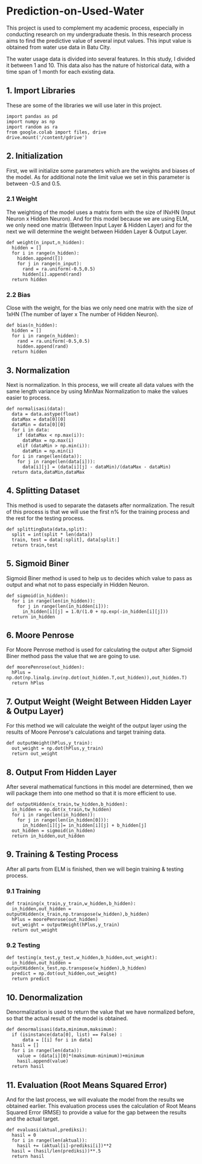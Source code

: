 # Prediction-on-Used-Water

This project is used to complement my academic process, especially in conducting research on my undergraduate thesis. In this research process aims to find the predictive value of several input values. This input value is obtained from water use data in Batu City.

The water usage data is divided into several features. In this study, I divided it between 1 and 10. This data also has the nature of historical data, with a time span of 1 month for each existing data.
## 1. Import Libraries
These are some of the libraries we will use later in this project.
```
import pandas as pd
import numpy as np
import random as ra
from google.colab import files, drive
drive.mount('/content/gdrive')
```
## 2. Initialization
First, we will initialize some parameters which are the weights and biases of the model. As for additional note the limit value we set in this parameter is between -0.5 and 0.5.
### 2.1 Weight
The weighting of the model uses a matrix form with the size of INxHN (Input Neuron x Hidden Neuron). And for this model because we are using ELM, we only need one matrix (Between Input Layer & Hidden Layer) and for the next we will determine the weight between Hidden Layer & Output Layer.
```
def weight(n_input,n_hidden):
  hidden = []
  for i in range(n_hidden):
    hidden.append([])
    for j in range(n_input):
      rand = ra.uniform(-0.5,0.5)
      hidden[i].append(rand)
  return hidden
```
### 2.2 Bias
Close with the weight, for the bias we only need one matrix with the size of 1xHN (The number of layer x The number of Hidden  Neuron).
```
def bias(n_hidden):
  hidden = []
  for i in range(n_hidden):
    rand = ra.uniform(-0.5,0.5)
    hidden.append(rand)
  return hidden
```
## 3. Normalization
Next is normalization. In this process, we will create all data values with the same length variance by using MinMax Normalization to make the values easier to process.
```
def normalisasi(data):
  data = data.astype(float)
  dataMax = data[0][0]
  dataMin = data[0][0]
  for i in data:
    if (dataMax < np.max(i)):
      dataMax = np.max(i)
    elif (dataMin > np.min(i)):
      dataMin = np.min(i)
  for i in range(len(data)):
    for j in range(len(data[i])):
      data[i][j] = (data[i][j] - dataMin)/(dataMax - dataMin)
  return data,dataMin,dataMax
```
## 4. Splitting Dataset
This method is used to separate the datasets after normalization. The result of this process is that we will use the first n% for the training process and the rest for the testing process.
```
def splittingData(data,split):
  split = int(split * len(data))
  train, test = data[:split], data[split:]
  return train,test
```
## 5. Sigmoid Biner
Sigmoid Biner method is used to help us to decides which value to pass as output and what not to pass especially in Hidden Neuron. 
```
def sigmoid(in_hidden):
  for i in range(len(in_hidden)):
    for j in range(len(in_hidden[i])):
      in_hidden[i][j] = 1.0/(1.0 + np.exp(-in_hidden[i][j]))
  return in_hidden
```
## 6. Moore Penrose
For Moore Penrose method is used for calculating the output after Sigmoid Biner method pass the value that we are going to use.
```
def moorePenrose(out_hidden):
  hPlus = np.dot(np.linalg.inv(np.dot(out_hidden.T,out_hidden)),out_hidden.T)
  return hPlus
```
## 7. Output Weight (Weight Between Hidden Layer & Outpu Layer)
For this method we will calculate the weight of the output layer using the results of Moore Penrose's calculations and target training data.
```
def outputWeight(hPlus,y_train):
  out_weight = np.dot(hPlus,y_train)
  return out_weight
```
## 8. Output From Hidden Layer
After several mathematical functions in this model are determined, then we will package them into one method so that it is more efficient to use.
```
def outputHidden(x_train,tw_hidden,b_hidden):
  in_hidden = np.dot(x_train,tw_hidden)
  for i in range(len(in_hidden)):
    for j in range(len(in_hidden[0])):
      in_hidden[i][j]= in_hidden[i][j] + b_hidden[j]
  out_hidden = sigmoid(in_hidden)
  return in_hidden,out_hidden
```
## 9. Training & Testing Process
After all parts from ELM is finished, then we will begin training & testing process.
### 9.1 Training
```
def training(x_train,y_train,w_hidden,b_hidden):
  in_hidden,out_hidden = outputHidden(x_train,np.transpose(w_hidden),b_hidden)
  hPlus = moorePenrose(out_hidden)
  out_weight = outputWeight(hPlus,y_train)
  return out_weight
```
### 9.2 Testing
```
def testing(x_test,y_test,w_hidden,b_hidden,out_weight):
  in_hidden,out_hidden = outputHidden(x_test,np.transpose(w_hidden),b_hidden)
  predict = np.dot(out_hidden,out_weight)
  return predict
```
## 10. Denormalization
Denormalization is used to return the value that we have normalized before, so that the actual result of the model is obtained.
```
def denormalisasi(data,minimum,maksimum):
  if (isinstance(data[0], list) == False) :
      data = [[i] for i in data]
  hasil = []
  for i in range(len(data)):
    value = (data[i][0]*(maksimum-minimum))+minimum
    hasil.append(value)
  return hasil
```
## 11. Evaluation (Root Means Squared Error)
And for the last process, we will evaluate the model from the results we obtained earlier. This evaluation process uses the calculation of Root Means Squared Error (RMSE) to provide a value for the gap between the results and the actual target.
```
def evaluasi(aktual,prediksi):
  hasil = 0
  for i in range(len(aktual)):
    hasil += (aktual[i]-prediksi[i])**2
  hasil = (hasil/len(prediksi))**.5
  return hasil
```
